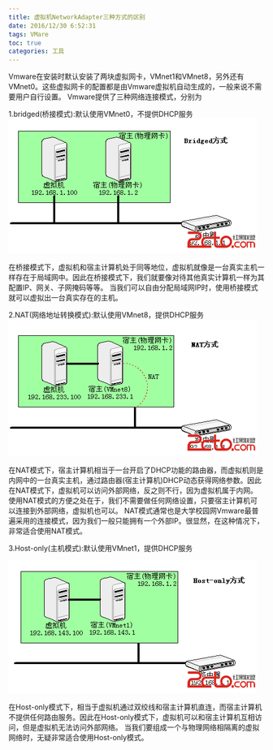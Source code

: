 ```yaml
---
title: 虚拟机NetworkAdapter三种方式的区别
date: 2016/12/30 6:52:31
tags: VMare
toc: true
categories: 工具
---
```

Vmware在安装时默认安装了两块虚拟网卡，VMnet1和VMnet8，另外还有VMnet0。这些虚拟网卡的配置都是由Vmware虚拟机自动生成的，一般来说不需要用户自行设置。
Vmware提供了三种网络连接模式，分别为
<!-- more -->
1.bridged(桥接模式):默认使用VMnet0，不提供DHCP服务
![image](虚拟机NetworkAdapter三种方式的区别/1.png)

在桥接模式下，虚拟机和宿主计算机处于同等地位，虚拟机就像是一台真实主机一样存在于局域网中。因此在桥接模式下，我们就要像对待其他真实计算机一样为其配置IP、网关、子网掩码等等。
当我们可以自由分配局域网IP时，使用桥接模式就可以虚拟出一台真实存在的主机。

2.NAT(网络地址转换模式):默认使用VMnet8，提供DHCP服务
![image](虚拟机NetworkAdapter三种方式的区别/2.png)

在NAT模式下，宿主计算机相当于一台开启了DHCP功能的路由器，而虚拟机则是内网中的一台真实主机，通过路由器(宿主计算机)DHCP动态获得网络参数。因此在NAT模式下，虚拟机可以访问外部网络，反之则不行，因为虚拟机属于内网。
使用NAT模式的方便之处在于，我们不需要做任何网络设置，只要宿主计算机可以连接到外部网络，虚拟机也可以。
NAT模式通常也是大学校园网Vmware最普遍采用的连接模式，因为我们一般只能拥有一个外部IP。很显然，在这种情况下，非常适合使用NAT模式。

3.Host-only(主机模式):默认使用VMnet1，提供DHCP服务

![image](虚拟机NetworkAdapter三种方式的区别/3.png)

在Host-only模式下，相当于虚拟机通过双绞线和宿主计算机直连，而宿主计算机不提供任何路由服务。因此在Host-only模式下，虚拟机可以和宿主计算机互相访问，但是虚拟机无法访问外部网络。
当我们要组成一个与物理网络相隔离的虚拟网络时，无疑非常适合使用Host-only模式。
